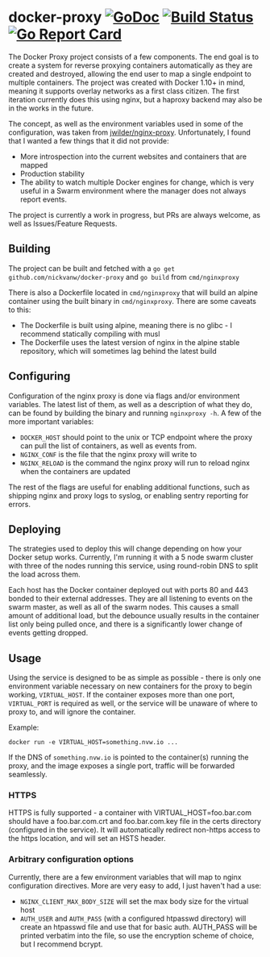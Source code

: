 # docker-proxy [![GoDoc](https://godoc.org/github.com/nickvanw/docker-proxy?status.svg)](https://godoc.org/github.com/nickvanw/docker-proxy) [![Build Status](http://drone.dev.nvw.io/api/badges/nickvanw/docker-proxy/status.svg)](http://drone.dev.nvw.io/nickvanw/docker-proxy) [![Go Report Card](https://goreportcard.com/badge/github.com/nickvanw/docker-proxy)](https://goreportcard.com/report/github.com/nickvanw/docker-proxy) 

The Docker Proxy project consists of a few components. The end goal is to create a system for reverse proxying containers automatically as they are created and destroyed, allowing the end user to map a single endpoint to multiple containers. The project was created with Docker 1.10+ in mind, meaning it supports overlay networks as a first class citizen. The first iteration currently does this using nginx, but a haproxy backend may also be in the works in the future.

The concept, as well as the environment variables used in some of the configuration, was taken from [jwilder/nginx-proxy](https://github.com/jwilder/nginx-proxy). Unfortunately, I found that I wanted a few things that it did not provide:

* More introspection into the current websites and containers that are mapped
* Production stability
* The ability to watch multiple Docker engines for change, which is very useful in a Swarm environment where the manager does not always report events. 

The project is currently a work in progress, but PRs are always welcome, as well as Issues/Feature Requests.


## Building

The project can be built and fetched with a `go get github.com/nickvanw/docker-proxy` and `go build` from `cmd/nginxproxy`

There is also a Dockerfile located in `cmd/nginxproxy` that will build an alpine container using the built binary in `cmd/nginxproxy`. There are some caveats to this:

* The Dockerfile is built using alpine, meaning there is no glibc - I recommend statically compiling with musl
* The Dockerfile uses the latest version of nginx in the alpine stable repository, which will sometimes lag behind the latest build

## Configuring

Configuration of the nginx proxy is done via flags and/or environment variables. The latest list of them, as well as a description of what they do, can be found by building the binary and running `nginxproxy -h`. A few of the more important variables:

* `DOCKER_HOST` should point to the unix or TCP endpoint where the proxy can pull the list of containers, as well as events from.
* `NGINX_CONF` is the file that the nginx proxy will write to
* `NGINX_RELOAD` is the command the nginx proxy will run to reload nginx when the containers are updated

The rest of the flags are useful for enabling additional functions, such as shipping nginx and proxy logs to syslog, or enabling sentry reporting for errors.

## Deploying

The strategies used to deploy this will change depending on how your Docker setup works. Currently, I'm running it with a 5 node swarm cluster with three of the nodes running this service, using round-robin DNS to split the load across them.

Each host has the Docker container deployed out with ports 80 and 443 bonded to their external addresses. They are all listening to events on the swarm master, as well as all of the swarm nodes. This causes a small amount of additional load, but the debounce usually results in the container list only being pulled once, and there is a significantly lower change of events getting dropped. 

## Usage

Using the service is designed to be as simple as possible - there is only one environment variable necessary on new containers for the proxy to begin working, `VIRTUAL_HOST`. If the container exposes more than one port, `VIRTUAL_PORT` is required as well, or the service will be unaware of where to proxy to, and will ignore the container. 

Example:

```
docker run -e VIRTUAL_HOST=something.nvw.io ...
```

If the DNS of `something.nvw.io` is pointed to the container(s) running the proxy, and the image exposes a single port, traffic will be forwarded seamlessly. 

### HTTPS

HTTPS is fully supported - a container with VIRTUAL_HOST=foo.bar.com should have a foo.bar.com.crt and foo.bar.com.key file in the certs directory (configured in the service). It will automatically redirect non-https access to the https location, and will set an HSTS header. 

### Arbitrary configuration options

Currently, there are a few environment variables that will map to nginx configuration directives. More are very easy to add, I just haven't had a use:

* `NGINX_CLIENT_MAX_BODY_SIZE` will set the max body size for the virtual host
* `AUTH_USER` and `AUTH_PASS` (with a configured htpasswd directory) will create an htpasswd file and use that for basic auth. AUTH_PASS will be printed verbatim into the file, so use the encryption scheme of choice, but I recommend bcrypt. 
